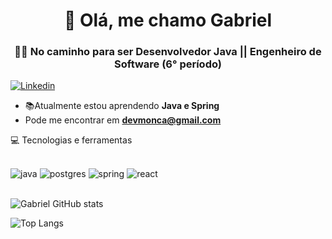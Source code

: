 <h1 align="center">👋 Olá, me chamo Gabriel</h2>
<h3 align="center">👨‍💻 No caminho para ser Desenvolvedor Java || Engenheiro de Software (6° período)</h3>

[![Linkedin](https://img.shields.io/badge/LinkedIn-0077B5?style=for-the-badge&logo=linkedin&logoColor=white)](https://github.com/gabrieldev4)

- 📚Atualmente estou aprendendo **Java e Spring**
- Pode me encontrar em **devmonca@gmail.com**

💻 Tecnologias e ferramentas
<div style="display: inline_block"><br>
   <img src="https://img.shields.io/badge/java-%23ED8B00.svg?style=for-the-badge&logo=openjdk&logoColor=white" alt="java"/>
   <img src="https://img.shields.io/badge/postgres-%23316192.svg?style=for-the-badge&logo=postgresql&logoColor=white" alt="postgres"/>
   <img src="https://img.shields.io/badge/spring-%236DB33F.svg?style=for-the-badge&logo=spring&logoColor=white" alt="spring"/>
   <img src="https://img.shields.io/badge/react-%2320232a.svg?style=for-the-badge&logo=react&logoColor=%2361DAFB" alt="react"/>
<div>
<br>

![Gabriel GitHub stats](https://github-readme-stats.vercel.app/api?username=gabrieldev4&show_icons=true&theme=dark)

![Top Langs](https://github-readme-stats.vercel.app/api/top-langs/?username=gabrieldev4&hide_progress=true)
